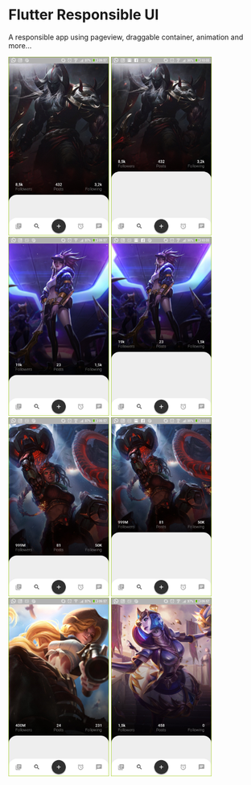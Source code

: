 # Flutter Responsible UI
A responsible app using pageview, draggable container, animation and more...

<img src="static/1.jpg" width="200"> <img src="static/1.1.jpg" width="200"> <img src="static/2.jpg" width="200"> <img src="static/2.2.jpg" width="200"> <img src="static/3.jpg" width="200"> <img src="static/3.3.jpg" width="200"> <img src="static/4.jpg" width="200"> <img src="static/5.jpg" width="200">